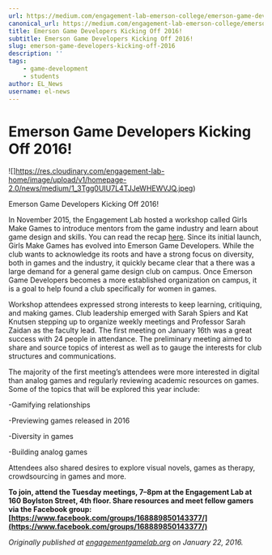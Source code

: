 ```yaml
---
url: https://medium.com/engagement-lab-emerson-college/emerson-game-developers-kicking-off-2016-4f7b60a7b030
canonical_url: https://medium.com/engagement-lab-emerson-college/emerson-game-developers-kicking-off-2016-4f7b60a7b030
title: Emerson Game Developers Kicking Off 2016!
subtitle: Emerson Game Developers Kicking Off 2016!
slug: emerson-game-developers-kicking-off-2016
description: ''
tags:
    - game-development
    - students
author: EL_News
username: el-news
---
```


# Emerson Game Developers Kicking Off 2016!

![]https://res.cloudinary.com/engagement-lab-home/image/upload/v1/homepage-2.0/news/medium/1_3Tgg0UIU7L4TJJeWHEWVJQ.jpeg)

Emerson Game Developers Kicking Off 2016!

In November 2015, the Engagement Lab hosted a workshop called Girls Make Games to introduce mentors from the game industry and learn about game design and skills. You can read the recap [here](http://engagementgamelab.org/blog/2015/11/girls-make-games-workshop-recap/). Since its initial launch, Girls Make Games has evolved into Emerson Game Developers. While the club wants to acknowledge its roots and have a strong focus on diversity, both in games and the industry, it quickly became clear that a there was a large demand for a general game design club on campus. Once Emerson Game Developers becomes a more established organization on campus, it is a goal to help found a club specifically for women in games.

Workshop attendees expressed strong interests to keep learning, critiquing, and making games. Club leadership emerged with Sarah Spiers and Kat Knutsen stepping up to organize weekly meetings and Professor Sarah Zaidan as the faculty lead. The first meeting on January 16th was a great success with 24 people in attendance. The preliminary meeting aimed to share and source topics of interest as well as to gauge the interests for club structures and communications.

The majority of the first meeting’s attendees were more interested in digital than analog games and regularly reviewing academic resources on games. Some of the topics that will be explored this year include:

-Gamifying relationships

-Previewing games released in 2016

-Diversity in games

-Building analog games

Attendees also shared desires to explore visual novels, games as therapy, crowdsourcing in games and more.

**To join, attend the Tuesday meetings, 7–8pm at the Engagement Lab at 160 Boylston Street, 4th floor. Share resources and meet fellow gamers via the Facebook group: [https://www.facebook.com/groups/168889850143377/](https://www.facebook.com/groups/168889850143377/)**

_Originally published at [engagementgamelab.org](http://engagementgamelab.org/blog/2016/01/emerson-game-developers-kicking-off-2016/) on January 22, 2016._

